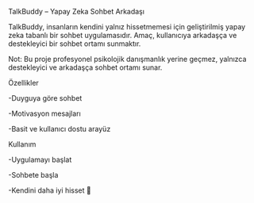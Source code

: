 TalkBuddy – Yapay Zeka Sohbet Arkadaşı

TalkBuddy, insanların kendini yalnız hissetmemesi için geliştirilmiş yapay zeka tabanlı bir sohbet uygulamasıdır.
Amaç, kullanıcıya arkadaşça ve destekleyici bir sohbet ortamı sunmaktır.

Not: Bu proje profesyonel psikolojik danışmanlık yerine geçmez, yalnızca destekleyici ve arkadaşça sohbet ortamı sunar.

Özellikler

-Duyguya göre sohbet

-Motivasyon mesajları

-Basit ve kullanıcı dostu arayüz


Kullanım

-Uygulamayı başlat

-Sohbete başla

-Kendini daha iyi hisset 🎯
